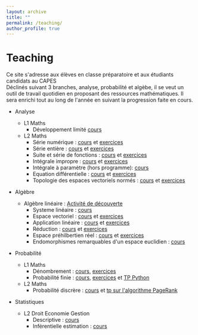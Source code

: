 ```yaml
---
layout: archive
title: ""
permalink: /teaching/
author_profile: true
---
```

Teaching
======
Ce site s'adresse aux élèves en classe préparatoire et aux étudiants candidats au CAPES  
Déclinés suivant 3 branches, analyse, probabilité et algèbe, il se veut un outil de travail quotidien en proposant des ressources mathématiques.
Il sera enrichi tout au long de l'année en suivant la progression faite en cours.

* Analyse
    * L1 Maths
      * Développement limité [cours](https://github.com/VincentTariel/commeunjeu/blob/master/superieur/analyse/developpement_limite_cours.pdf)
    * L2 Maths   
      * Série numérique : [cours](https://github.com/VincentTariel/commeunjeu/blob/master/superieur/analyse/serie_numerique_cours.pdf) et [exercices](https://github.com/VincentTariel/commeunjeu/blob/master/superieur/analyse/serie_numerique_exo.pdf)
      * Série entière : [cours](https://github.com/VincentTariel/commeunjeu/blob/master/superieur/analyse/serie_entiere_cours.pdf) et [exercices](https://github.com/VincentTariel/commeunjeu/blob/master/superieur/analyse/serie_entiere_exo.pdf)
      * Suite et série de fonctions : [cours](https://github.com/VincentTariel/commeunjeu/blob/master/superieur/analyse/suite_serie_fonction_cours.pdf) et [exercices](https://github.com/VincentTariel/commeunjeu/blob/master/superieur/analyse/suite_serie_fonction_exo.pdf)
      * Intégrale impropre : [cours](https://github.com/VincentTariel/commeunjeu/blob/master/superieur/analyse/integration_cours.pdf) et [exercices](https://github.com/VincentTariel/commeunjeu/blob/master/superieur/analyse/integration_exo.pdf)
      * Intégrale à paramètre (hors programme): [cours](https://github.com/VincentTariel/commeunjeu/blob/master/superieur/analyse/integrale_parametre_cours.pdf)
      * Equation différentielle : [cours](https://github.com/VincentTariel/commeunjeu/blob/master/superieur/analyse/equation_differentielle_cours.pdf) et [exercices](https://github.com/VincentTariel/commeunjeu/blob/master/superieur/analyse/equation_differentielle_exo.pdf)
      * Topologie des espaces vectoriels normés : [cours](https://github.com/VincentTariel/commeunjeu/blob/master/superieur/algebre/algebre_lineaire//espace_vectoriel_norme_cours.pdf) et [exercices](https://github.com/VincentTariel/commeunjeu/blob/master/superieur/algebre/algebre_lineaire//espace_vectoriel_norme_exo.pdf)

* Algèbre
    * Algèbre linéaire : [Activité de découverte](https://github.com/VincentTariel/commeunjeu/blob/master/superieur/algebre/algebre_lineaire//algebre_lineaire_activite.pdf)
       * Systeme linéaire : [cours](https://github.com/VincentTariel/commeunjeu/blob/master/superieur/algebre/algebre_lineaire//systeme_lineaire_cours.pdf)        
       * Espace vectoriel : [cours](https://github.com/VincentTariel/commeunjeu/blob/master/superieur/algebre/algebre_lineaire//espace_vectoriel_cours.pdf) et [exercices](https://github.com/VincentTariel/commeunjeu/blob/master/superieur/algebre/algebre_lineaire//espace_vectoriel_exo.pdf)
       * Application linéaire : [cours](https://github.com/VincentTariel/commeunjeu/blob/master/superieur/algebre/algebre_lineaire//application_lineaire_cours.pdf) et [exercices](https://github.com/VincentTariel/commeunjeu/blob/master/superieur/algebre/algebre_lineaire//application_lineaire_exo.pdf) 
       * Réduction : [cours](https://github.com/VincentTariel/commeunjeu/blob/master/superieur/algebre/algebre_lineaire//reduction_cours.pdf) et [exercices](https://github.com/VincentTariel/commeunjeu/blob/master/superieur/algebre/algebre_lineaire//reduction_exo.pdf) 
       * Espace préhilbertien réel : [cours](https://github.com/VincentTariel/commeunjeu/blob/master/superieur/algebre/algebre_lineaire//espace_prehilbertien_cours.pdf)  et [exercices](https://github.com/VincentTariel/commeunjeu/blob/master/superieur/algebre/algebre_lineaire//espace_prehilbertien_exo.pdf)
       * Endomorphismes remarquables d'un espace euclidien : [cours](https://github.com/VincentTariel/commeunjeu/blob/master/superieur/algebre/algebre_lineaire//isometrie_endomorphisme_symetrique_cours.pdf) 
       
* Probabilité
    * L1 Maths
       * Dénombrement : [cours](https://github.com/VincentTariel/commeunjeu/blob/master/superieur/probabilite/denombrement_cours.pdf), [exercices](https://github.com/VincentTariel/commeunjeu/blob/master/superieur/probabilite/denombrement_exo.pdf) 
        * Probabilité finie : [cours](https://github.com/VincentTariel/commeunjeu/blob/master/superieur/probabilite/probabilite_finie_cours.pdf), [exercices](https://github.com/VincentTariel/commeunjeu/blob/master/superieur/probabilite/probabilite_finie_exo.pdf) et 
         [TP Python](https://github.com/VincentTariel/commeunjeu/blob/master/superieur/probabilite/simulation_variable_aleatoire_avtivite_python.pdf)
    * L2 Maths   
       * Probabilité discrère : [cours](https://github.com/VincentTariel/commeunjeu/blob/master/superieur/probabilite/probabilite_discrete_cours.pdf)
        et [tp sur l'algorithme PageRank](https://github.com/VincentTariel/commeunjeu/blob/master/superieur/probabilite/TP_PageRank.pdf)

* Statistiques 
    * L2 Droit Economie Gestion 
       * Descriptive : [cours](https://github.com/VincentTariel/commeunjeu/blob/master/superieur/statistiques/statistique_descriptive/cours.pdf)
       * Inférentielle estimation : [cours](https://github.com/VincentTariel/commeunjeu/blob/master/superieur/statistiques/statistique_inferentielle/estimation.pdf)
